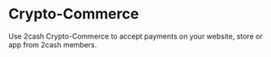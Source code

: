 # Crypto-Commerce
Use 2cash Crypto-Commerce to accept payments on your website, store or app from 2cash members.

